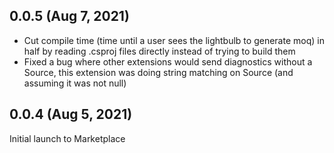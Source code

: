 ## 0.0.5 (Aug 7, 2021)
- Cut compile time (time until a user sees the lightbulb to generate moq) in half by reading .csproj files directly instead of trying to build them
- Fixed a bug where other extensions would send diagnostics without a Source, this extension was doing string matching on Source (and assuming it was not null)

## 0.0.4 (Aug 5, 2021)

Initial launch to Marketplace